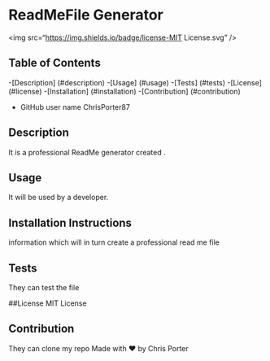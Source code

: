 
 # ReadMeFile Generator
 <img src=“https://img.shields.io/badge/license-MIT License.svg” />
## Table of Contents
-[Description] (#description)
-[Usage] (#usage)
-[Tests] (#tests)
-[License] (#license)
-[Installation] (#installation)
-[Contribution] (#contribution)
- GitHub user name
ChrisPorter87

## Description
It is a professional ReadMe generator created .

## Usage
It will be used by a developer.

## Installation Instructions
information which will in turn create a professional read me file

## Tests
They can test the file

##License
MIT License

## Contribution
They can clone my repo
Made with ❤️ by Chris Porter
    